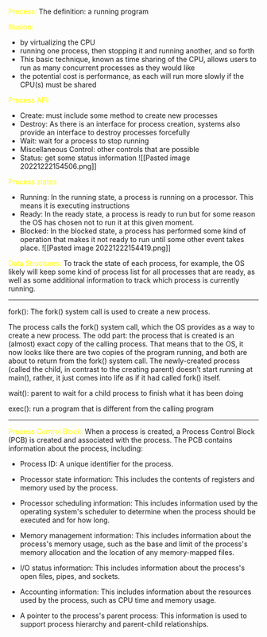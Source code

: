 
<span style="color:yellow">Process:</span>
The definition:  a running program

<span style="color:yellow">Illusion:</span>
- by virtualizing the CPU
- running one process, then stopping it and running another, and so forth
- This basic technique, known as time sharing of the CPU, allows users to run as many concurrent processes as they would like
- the potential cost is performance, as each will run more slowly if the CPU(s) must be shared

<span style="color:yellow">Process API:</span>
- Create: must include some method to create new processes
- Destroy: As there is an interface for process creation, systems also provide an interface to destroy processes forcefully
- Wait: wait for a process to stop running
- Miscellaneous Control: other controls that are possible
- Status: get some status information
![[Pasted image 20221222154506.png]]

<span style="color:yellow">Process states:</span>
- Running: In the running state, a process is running on a processor. This means it is executing instructions
- Ready: In the ready state, a process is ready to run but for some reason the OS has chosen not to run it at this given moment.
- Blocked: In the blocked state, a process has performed some kind of operation that makes it not ready to run until some other event takes place.
![[Pasted image 20221222154419.png]]


<span style="color:yellow">Data Structures:</span>
To track the state of each process, for example, the OS likely will keep some kind of process list for all processes that are ready, as well as some additional information to track which process is currently running.

-----

fork(): The fork() system call is used to create a new process.

The process calls the fork() system call, which the OS provides as a way to create a new process. The odd part: the process that is created is an (almost) exact copy of the calling process. That means that to the OS, it now looks like there are two copies of the program running, and both are about to return from the fork() system call. The newly-created process (called the child, in contrast to the creating parent) doesn’t start running at main(), rather, it just comes into life as if it had called fork() itself.

wait(): parent to wait for a child process to finish what it has been doing

exec(): run a program that is different from the calling program

----

<span style="color:yellow">Process Control Block:</span>
When a process is created, a Process Control Block (PCB) is created and associated with the process. The PCB contains information about the process, including:

-   Process ID: A unique identifier for the process.
    
-   Processor state information: This includes the contents of registers and memory used by the process.
    
-   Processor scheduling information: This includes information used by the operating system's scheduler to determine when the process should be executed and for how long.
    
-   Memory management information: This includes information about the process's memory usage, such as the base and limit of the process's memory allocation and the location of any memory-mapped files.
    
-   I/O status information: This includes information about the process's open files, pipes, and sockets.
    
-   Accounting information: This includes information about the resources used by the process, such as CPU time and memory usage.
    
-   A pointer to the process's parent process: This information is used to support process hierarchy and parent-child relationships.



